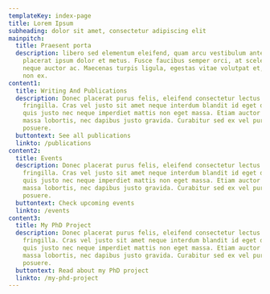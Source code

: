 ```yaml
---
templateKey: index-page
title: Lorem Ipsum
subheading: dolor sit amet, consectetur adipiscing elit
mainpitch:
  title: Praesent porta
  description: libero sed elementum eleifend, quam arcu vestibulum ante, quis
    placerat ipsum dolor et metus. Fusce faucibus semper orci, at scelerisque
    neque auctor ac. Maecenas turpis ligula, egestas vitae volutpat et, aliquam
    non ex.
content1:
  title: Writing And Publications
  description: Donec placerat purus felis, eleifend consectetur lectus iaculis
    fringilla. Cras vel justo sit amet neque interdum blandit id eget dolor. Donec
    quis justo nec neque imperdiet mattis non eget massa. Etiam auctor sem et
    massa lobortis, nec dapibus justo gravida. Curabitur sed ex vel purus interdum
    posuere.
  buttontext: See all publications
  linkto: /publications
content2:
  title: Events
  description: Donec placerat purus felis, eleifend consectetur lectus iaculis
    fringilla. Cras vel justo sit amet neque interdum blandit id eget dolor. Donec
    quis justo nec neque imperdiet mattis non eget massa. Etiam auctor sem et
    massa lobortis, nec dapibus justo gravida. Curabitur sed ex vel purus interdum
    posuere.
  buttontext: Check upcoming events
  linkto: /events
content3:
  title: My PhD Project
  description: Donec placerat purus felis, eleifend consectetur lectus iaculis
    fringilla. Cras vel justo sit amet neque interdum blandit id eget dolor. Donec
    quis justo nec neque imperdiet mattis non eget massa. Etiam auctor sem et
    massa lobortis, nec dapibus justo gravida. Curabitur sed ex vel purus interdum
    posuere.
  buttontext: Read about my PhD project
  linkto: /my-phd-project
---
```

